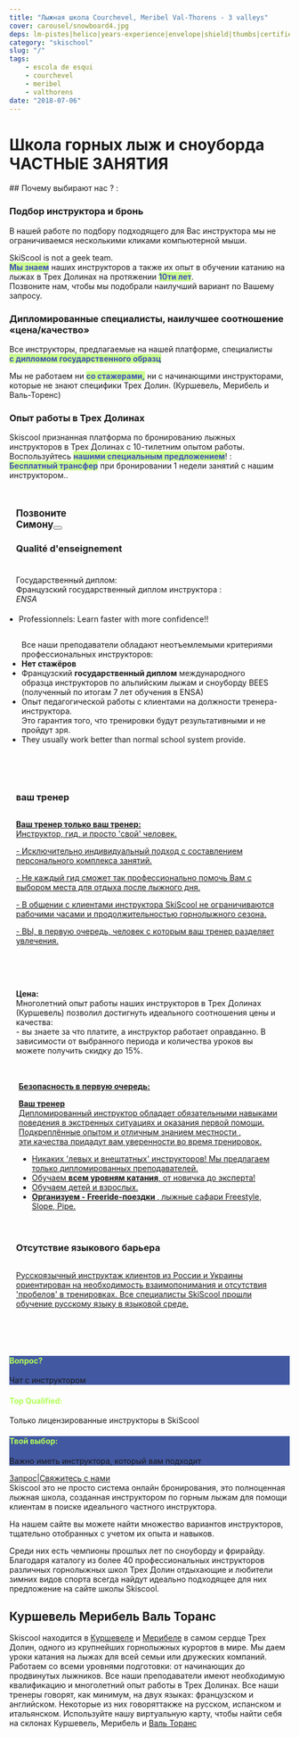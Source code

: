 ```yaml
---
title: "Лыжная школа Courchevel, Meribel Val-Thorens - 3 valleys"
cover: carousel/snowboard4.jpg
deps: lm-pistes|helico|years-experience|envelope|shield|thumbs|certified|guide
category: "skischool"
slug: "/"
tags:
    - escola de esqui
    - courchevel
    - meribel
    - valthorens
date: "2018-07-06"
---
```


# Школа горных лыж и сноуборда ЧАСТНЫЕ ЗАНЯТИЯ

## Почему выбирают нас ? :


<div class="md-grid  md-cell--middle">
  <div class="md-cell md-cell--4 md-cell--8-tablet">
<imgtest data="guide.png" height="75" width="200px" directory="pages" alt="Courchevel"></imgtest>
<div class="md-block-centered md-cell--6-tablet">
 <h3>Подбор инструктора и бронь</h3>
  <p>В нашей работе по подбору подходящего для Вас инструктора мы не ограничиваемся несколькими кликами компьютерной мыши.</p> <p>SkiScool is not a geek team.<br><b style="color:#3f51b5;background-color:#ccff90">Мы знаем</b> наших инструкторов а также их опыт в обучении катанию на лыжах в Трех Долинах на протяжении <b style="color:#3f51b5;background-color:#ccff90">10ти лет</b>. <br>
Позвоните нам, чтобы мы подобрали наилучший вариант по Вашему запросу.</p>
  </div>
</div>



<div class="md-cell md-cell--4 md-cell--8-tablet">
 <imgtest data="certified.png" height="75" width="200px" directory="pages" alt="Meribel"></imgtest>
 <div class="md-block-centered md-cell--6-tablet">
<h3>Дипломированные специалисты, наилучшее соотношение «цена/качество»</h3>
 <p>Все инструкторы, предлагаемые на нашей платформе, 
специалисты <br><b style="color:#3f51b5;background-color:#ccff90">с дипломом государственного образц</b></p>
 <p>Мы не работаем ни <b style="color:#3f51b5;background-color:#ccff90">со стажерами,</b> ни с начинающими инструкторами, которые не знают специфики Трех Долин. (Куршевель, Мерибель и Валь-Торенс)
</p>
</div>
</div>
 
<div class="md-cell md-cell--4 md-cell--8-tablet">
  <imgtest data="years-experience.png" height="75" width="200px" directory="pages" alt="Courchevel"></imgtest>
<div class="md-block-centered md-cell--6-tablet">
  <h3>Опыт работы в Трех Долинах</h3>
  <p>Skiscool  признанная платформа по бронированию лыжных инструкторов в Трех Долинах с 10-тилетним опытом работы.<br> Воспользуйтесь <b style="color:#3f51b5;background-color:#ccff90">нашими специальным предложением</b>! :<br> <b style="color:#3f51b5;background-color:#ccff90">Бесплатный трансфер</b> при бронировании 1 недели занятий с нашим инструктором..</p>
  </div>
</div> 
</div> 

<div class="md-grid md-cell--middle" style="padding:12px;flex-flow: column wrap;">
 <div class="md-cell--middle" style="flex-direction: column;width: 120px;"><h3 style="font-size:1.2em">Позвоните Симону<a href="tel:France+33675505209" class=" h2 black"><button type="button" class="btn-flat btn">
 <div class="mr1 fa-stack-big">
 <i class="fa fa-circle fa-stack-8x gray" style="color: rgb(178, 255, 89);"></i><i class="fa fa-phone fa-stack-4x navy"></i></div>
 </button></a> </div>


<div class="md-cell--middle" style="flex-direction: column; padding-bottom: 8%;">
<h3 style="margin-bottom: 5%;">Qualité d'enseignement</h3> 
<a title="Enseignement" style="display: flex; flex-direction: row;">
<imgtest data="certified.png" height="75" width="300px" directory="pages" alt="Courchevel"></imgtest>
<div>
<p>Государственный диплом:  <br>Французский государственный диплом инструкторa :  <br>
<span classname="h6"><em>ENSA</em></span></p>
<ul style="padding: 5px;"><li>Professionnels: Learn faster with more confidence!!</li> </ul>
<ul style="padding: 10px;">Все наши преподаватели обладают неотъемлемыми критериями профессиональных инструкторов:
<li><b>Нет стажёров </b></li>
<li>Французский <b>государственный диплом</b> международного образца инструкторов по альпийским лыжам и сноуборду BEES (полученный по итогам 7 лет обучения в ENSA)</li>
<li>Опыт педагогической работы с клиентами на должности тренерa-инструктора.<br/> Это гарантия того, что тренировки будут результативными и не пройдут зря. </li>
<li>They usually work better than normal school system provide.</li>
</div>
</a>
</div>





<div class="md-cell--middle" style="flex-direction: column; padding-bottom: 8%;">
<h3>ваш тренер</h3>
<a title="Notre Service" href="/L_ecole_de_ski/" style="display: flex; flex-direction: row;">
<div style="margin-right: 1%;">
<p><b>Ваш тренер только ваш тренер:</b><br> Инструктор, гид, и просто 'свой' человек.</p>
<p>- Исключительно индивидуальный подход с составлением персонального комплекса занятий.</p>
<p> - Не каждый гид сможет так профессионально помочь Вам с выбором места для отдыха после лыжного дня.</p>
<p>- В общении с клиентами инструктора SkiScool не ограничиваются рабочими часами и продолжительностью горнолыжного сезона.</p>
<p>- ВЫ, в первую очередь, человек с которым ваш тренер разделяет увлечения.</p>
</div> 
<imgtest data="lm-pistes.jpg" height="75" width="300px" directory="pages" alt="service client"></imgtest>
</a>
</div> 


<div style="flex-direction: column;" class="md-cell--8 md-cell--middle">
<p style="font-size: 1.8em; line-height: 150%">
<i class="fa fa-quote-left"></i>
<p><b>Цена:</b><br>Многолетний опыт работы наших инструкторов в Трех Долинах (Куршевель) позволил достигнуть идеального соотношения цены и качества: <br/>- вы знаете за что платите, а инструктор работает оправданно. В зависимости от выбранного периода и количества уроков вы можете получить скидку до 15%.</p>
<i class="fa fa-quote-right"></i>
</a>
</div>

<div style="flex-direction: column;padding-top: 4%;padding-bottom: 4%;" class="md-grid md-cell md-cell--12">
<a title="Безопасность" href="/Chalets/" style="display: flex; flex-direction: row;">
<imgtest data="helico.jpg" height="75" width="300px" directory="pages" alt="Sécurité" coverclassname=""></imgtest>
<div style="margin-left: 1%;">
<p><b>Безопасность в первую очередь:</b></p>
<p><b>Ваш тренер</b><br/>Дипломированный инструктор обладает обязательными навыками поведения в экстренных ситуациях и оказания первой помощи. <br/> Подкреплённые опытом и отличным знанием местности ,<br/> эти качества придадут вам уверенности во время тренировок.<br/></p>
<ul>
<li>Никаких 'левых и внештатных' инструкторов! Мы предлагаем только дипломированных преподавателей. </li>
<li>Обучаем <b>всем уровням катания</b>, от новичка до эксперта!</li><li>Обучаем детей и взрослых.</li>
<li><b>Организуем - Freeride-поездки </b>, лыжные сафари Freestyle, Slope, Pipe.</li>
</ul>
</div>
</a>
</div>

<div class="md-cell--middle" style="flex-direction: column;padding-bottom: 4%;">
<h3>Отсутствие языкового барьера</h3>
<a title="Отсутствие языкового барьера" href="/Hotels/" style="display: flex; flex-direction: row;">
<p>Русскоязычный инструктаж клиентов из России и Украины ориентирован на необходимость взаимопонимания и отсутствия 'пробелов' в тренировках. Все специалисты SkiScool прошли обучение русскому языку в языковой среде.</p>
<imgtest data="years-experience.png" height="75" width="300px" directory="pages" alt="Courchevel"></imgtest>
</div>
</a>
</div>
</div>

<div style="flex-direction: column;padding-bottom: 4%;" class="md-grid md-cell md-cell--12">
<reactfb language="ru" newDivName="sel" appId="562112907171338" type="post" desc="moniteur de ski courchevel 1850 Dubai - courchevel"/></reactfb>
</div>



<div class="md-grid md-cell--middle">
<div id="questions" style="flex: 1;background-color: rgb(66, 88, 161); flex-direction: column;" class="md-paper md-paper--1 md-grid md-cell md-cell--4"><imgtest data="envelope.jpg" maxwidth="200px" class="boxshad rounded bg-white"  height="75" directory="pages" alt="Courchevel"></imgtest>
<h4 style="color: rgb(178, 255, 89);">Вопрос?</h4><p>Чат с инструктором</p></div>

<div id="topQualification" style="flex: 1; flex-direction: column;" class="md-paper md-paper--1 md-grid md-cell md-cell--4">
  <imgtest data="shield.png" maxwidth="200px" class="boxshad rounded bg-white"  height="75" directory="pages" alt="Courchevel"></imgtest>
<h4 style="color: rgb(178, 255, 89);">Top Qualified:</h4><p>Только лицензированные инструкторы в SkiScool</p></div>

<div id="thumbsUp" style="flex: 1; background-color: rgb(66, 88, 161);flex-direction: column;" class="md-paper md-paper--1 md-grid md-cell md-cell--4">
  <imgtest data="thumbs.jpg" maxwidth="200px" class="boxshad rounded bg-white"  height="75" directory="pages" alt="Courchevel"></imgtest>
<h4 style="color: rgb(178, 255, 89);">Твой выбор:</h4>
<p>Важно иметь инструктора, который вам подходит</p>
</div>
</div>
 

<div style="justify-content: center;" class="md-paper md-paper--1 md-grid md-cell--middle md-cell--4">
<a class="emailrot silver" href="mailto:simon@skiscool.com?subject=question">Запрос</a><span class="px2">|</span><a class="emailrot silver" href="mailto:simon@skiscool.com?subject=contact">Свяжитесь с нами</a>
</div>

<div class="md-paper">
Skiscool это не просто система онлайн бронирования, это полноценная лыжная школа, созданная инструктором по горным лыжам для помощи клиентам в поиске идеального частного инструктора. 

На нашем сайте вы можете найти множество вариантов инструкторов, тщательно отобранных с учетом их опыта и навыков.

Среди них есть чемпионы прошлых лет по сноуборду и фрирайду. Благодаря каталогу из более 40 профессиональных инструкторов различных горнолыжных школ Трех Долин отдыхающие и любители зимних видов спорта всегда найдут идеально подходящее для них предложение на сайте школы Skiscool.
</div>

## Куршевель Мерибель Валь Торанс


Skiscool находится в <a href='Карта/Courchevel' title='Куршевел'>Куршевелe</a> и <a href='Карта/Meribel' title='Мерибел'>Мерибелe</a> в самом сердце Трех Долин, одного из крупнейших горнолыжных курортов в мире. Мы даем уроки катания на лыжах для всей семьи или дружеских компаний. Работаем со всеми уровнями подготовки: от начинающих до  продвинутых лыжников.
Все наши преподаватели имеют необходимую квалификацию и  многолетний опыт работы в Трех Долинах.
Все наши тренеры говорят, как минимум, на двух языках: французском и английском. Некоторые из них говоряттакже на русском, испанском и итальянском.
Используйте нашу виртуальную карту, чтобы найти себя на склонах Куршевель, Мерибель и <a href='Карта/Valthorens' title='Валь-Торанс'>Валь Торанс